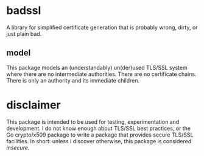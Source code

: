 # badssl
A library for simplified certificate generation that is probably wrong, dirty, or just plain bad.

## model
This package models an (understandably) un(der)used TLS/SSL system where there are no intermediate authorities.
There are no certificate chains. There is only an authority and its immediate children.

# disclaimer
This package is intended to be used for testing, experimentation and development.
I do not know enough about TLS/SSL best practices, or the Go crypto/x509 package to write a package that provides secure TLS/SSL facilities.
In short: unless I discover otherwise, this package is considered *insecure*.
